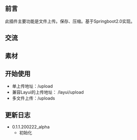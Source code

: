 ## 前言
此插件主要功能是文件上传。保存、压缩。基于Springboot2.0实现。

## 交流	
		  

## 素材

 
## 开始使用
 * 单上传地址：/upload
 * 兼容Layui的上传地址： /layui/upload
 * 多文件上传：/uploads

## 更新日志

 * 0.1.1.200222_alpha
    *  初始化

